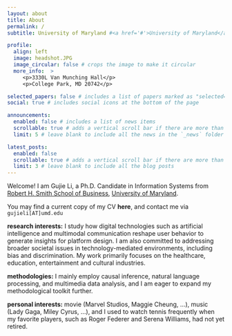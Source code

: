 ```yaml
---
layout: about
title: About
permalink: /
subtitle: University of Maryland #<a href='#'>University of Maryland</a>

profile:
  align: left
  image: headshot.JPG
  image_circular: false # crops the image to make it circular
  more_info:  >
     <p>3330L Van Munching Hall</p>
     <p>College Park, MD 20742</p>

selected_papers: false # includes a list of papers marked as "selected={true}"
social: true # includes social icons at the bottom of the page

announcements:
  enabled: false # includes a list of news items
  scrollable: true # adds a vertical scroll bar if there are more than 3 news items
  limit: 5 # leave blank to include all the news in the `_news` folder

latest_posts:
  enabled: false
  scrollable: true # adds a vertical scroll bar if there are more than 3 new posts items
  limit: 3 # leave blank to include all the blog posts
---
```


Welcome! I am Gujie Li, a Ph.D. Candidate in Information Systems from [Robert H. Smith School of Business](https://www.rhsmith.umd.edu), [University of Maryland](https://umd.edu). 

You may find a current copy of my CV **here**, and contact me via `gujieli[AT]umd.edu`

**research interests:** I study how digital technologies such as artificial intelligence and multimodal communication reshape user behavior to generate insights for platform design. I am also committed to addressing broader societal issues in technology-mediated environments, including bias and discrimination. My work primarily focuses on the healthcare, education, entertainment and cultural industries.

**methodologies:** I mainly employ causal inference, natural language processing, and multimedia data analysis, and I am eager to expand my methodological toolkit further.

**personal interests:** movie (Marvel Studios, Maggie Cheung, ...), music (Lady Gaga, Miley Cyrus, ...), and I used to watch tennis frequently when my favorite players, such as Roger Federer and Serena Williams, had not yet retired.
